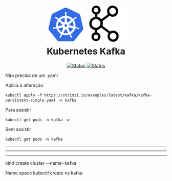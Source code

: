 <h1 align="center">
  <img src="../image/k8s-logo.png" alt="Kubernetes" width=120px height=120px >
  <img src="../image/kafka.png" alt="Kubernetes" width=120px height=120px >
  <br>
  Kubernetes Kafka
</h1>

<div align="center">

[![Status](https://img.shields.io/badge/version-0.1-blue)]()
[![Status](https://img.shields.io/badge/status-active-success.svg)]()

</div>




Não precisa de um .yaml

Aplica a alteração
```
kubectl apply -f https://strimzi.io/examples/latest/kafka/kafka-persistent-single.yaml -n kafka
```

Para assistir
```
kubectl get pods -n kafka -w
```
Sem assistir
```
kubectl get pods -n kafka
```
<hr>
<hr>
<hr>

kind create cluster  --name=kafka

Name space
kubectl create ns kafka